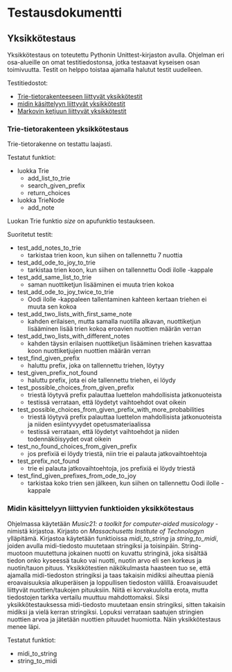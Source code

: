 # Testausdokumentti

## Yksikkötestaus

Yksikkötestaus on toteutettu Pythonin Unittest-kirjaston avulla. Ohjelman eri osa-alueille on omat testitiedostonsa, jotka testaavat kyseisen osan toimivuutta. Testit on helppo toistaa ajamalla halutut testit uudelleen. 

Testitiedostot:
- [Trie-tietorakenteeseen liittyvät yksikkötestit](../src/tests/trie_test.py)
- [midin käsittelyyn liittyvät yksikkötestit](../src/tests/midi_test.py)
- [Markovin ketjuun liittyvät yksikkötestit](../src/tests/markovchain_test.py)

### Trie-tietorakenteen yksikkötestaus

Trie-tietorakenne on testattu laajasti.

Testatut funktiot:
- luokka Trie
  - add_list_to_trie
  - search_given_prefix
  - return_choices
- luokka TrieNode
  - add_note

Luokan Trie funktio *size* on apufunktio testaukseen.

Suoritetut testit:
- test_add_notes_to_trie
  - tarkistaa trien koon, kun siihen on tallennettu 7 nuottia
- test_add_ode_to_joy_to_trie
  - tarkistaa trien koon, kun siihen on tallennettu Oodi ilolle -kappale
- test_add_same_list_to_trie
  - saman nuottiketjun lisääminen ei muuta trien kokoa
- test_add_ode_to_joy_twice_to_trie
  - Oodi ilolle -kappaleen tallentaminen kahteen kertaan triehen ei muuta sen kokoa 
- test_add_two_lists_with_first_same_note
  - kahden erilaisen, mutta samalla nuotilla alkavan, nuottiketjun lisääminen lisää trien kokoa eroavien nuottien määrän verran 
- test_add_two_lists_with_different_notes
  - kahden täysin erilaisen nuottiketjun lisääminen triehen kasvattaa koon nuottiketjujen nuottien määrän verran
- test_find_given_prefix
  - haluttu prefix, joka on tallennettu triehen, löytyy
- test_given_prefix_not_found
  - haluttu prefix, jota ei ole tallennettu triehen, ei löydy
- test_possible_choices_from_given_prefix
  - triestä löytyvä prefix palauttaa luettelon mahdollisista jatkonuoteista
  - testissä verrataan, että löydetyt vaihtoehdot ovat oikein
- test_possible_choices_from_given_prefix_with_more_probabilities
  - triestä löytyvä prefix palauttaa luettelon mahdollisista jatkonuoteista ja niiden esiintyvyydet opetusmateriaalissa
  - testissä verrataan, että löydetyt vaihtoehdot ja niiden todennäköisyydet ovat oikein
- test_no_found_choices_from_given_prefix
  - jos prefixiä ei löydy triestä, niin trie ei palauta jatkovaihtoehtoja
- test_prefix_not_found
  - trie ei palauta jatkovaihtoehtoja, jos prefixiä ei löydy triestä 
- test_find_given_prefixes_from_ode_to_joy
  - tarkistaa koko trien sen jälkeen, kun siihen on tallennettu Oodi ilolle -kappale

### Midin käsittelyyn liittyvien funktioiden yksikkötestaus

Ohjelmassa käytetään *Music21: a toolkit for computer-aided musicology* -nimistä kirjastoa. Kirjasto on *Massachusetts Institute of Technologyn* ylläpitämä. Kirjastoa käytetään funktioissa *midi_to_string* ja *string_to_midi*, joiden avulla midi-tiedosto muutetaan stringiksi ja toisinpäin. String-muotoon muutettuna jokainen nuotti on kuvattu stringinä, joka sisältää tiedon onko kyseessä tauko vai nuotti, nuotin arvo eli sen korkeus ja nuotin/tauon pituus. Yksikkötestien näkökulmasta haasteen tuo se, että ajamalla midi-tiedoston stringiksi ja taas takaisin midiksi aiheuttaa pieniä eroavaisuuksia alkuperäisen ja loppullisen tiedoston välillä. Eroavaisuudet liittyvät nuottien/taukojen pituuksiin. Niitä ei korvakuulolta erota, mutta tiedostojen tarkka vertailu muuttuu mahdottomaksi. Siksi yksikkötestauksessa midi-tiedosto muutetaan ensin stringiksi, sitten takaisin midiksi ja vielä kerran stringiksi. Lopuksi verrataan saatujen stringien nuottien arvoa ja jätetään nuottien pituudet huomiotta. Näin yksikkötestaus menee läpi.

Testatut funktiot:
- midi_to_string
- string_to_midi